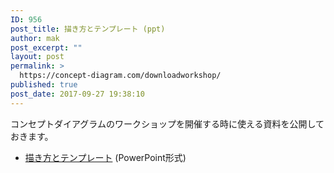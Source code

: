 ```yaml
---
ID: 956
post_title: 描き方とテンプレート (ppt)
author: mak
post_excerpt: ""
layout: post
permalink: >
  https://concept-diagram.com/downloadworkshop/
published: true
post_date: 2017-09-27 19:38:10
---
```

コンセプトダイアグラムのワークショップを開催する時に使える資料を公開しておきます。

* [描き方とテンプレート](/file/Concept-Diagram-Template.pptx) (PowerPoint形式)